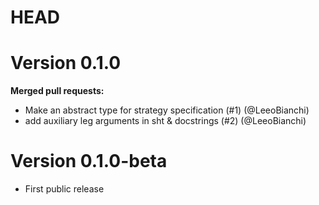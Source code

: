 # HEAD

# Version 0.1.0

**Merged pull requests:**
- Make an abstract type for strategy specification (#1) (@LeeoBianchi)
- add auxiliary leg arguments in sht & docstrings (#2) (@LeeoBianchi)

# Version 0.1.0-beta

-   First public release
